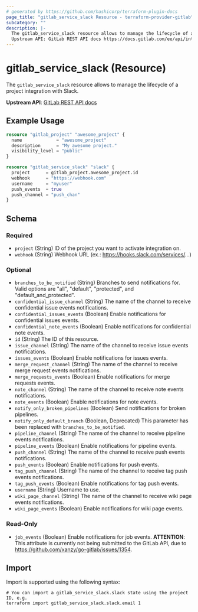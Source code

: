 ```yaml
---
# generated by https://github.com/hashicorp/terraform-plugin-docs
page_title: "gitlab_service_slack Resource - terraform-provider-gitlab"
subcategory: ""
description: |-
  The gitlab_service_slack resource allows to manage the lifecycle of a project integration with Slack.
  Upstream API: GitLab REST API docs https://docs.gitlab.com/ee/api/integrations.html#slack-notifications
---
```


# gitlab_service_slack (Resource)

The `gitlab_service_slack` resource allows to manage the lifecycle of a project integration with Slack.

**Upstream API**: [GitLab REST API docs](https://docs.gitlab.com/ee/api/integrations.html#slack-notifications)

## Example Usage

```terraform
resource "gitlab_project" "awesome_project" {
  name             = "awesome_project"
  description      = "My awesome project."
  visibility_level = "public"
}

resource "gitlab_service_slack" "slack" {
  project      = gitlab_project.awesome_project.id
  webhook      = "https://webhook.com"
  username     = "myuser"
  push_events  = true
  push_channel = "push_chan"
}
```

<!-- schema generated by tfplugindocs -->
## Schema

### Required

- `project` (String) ID of the project you want to activate integration on.
- `webhook` (String) Webhook URL (ex.: https://hooks.slack.com/services/...)

### Optional

- `branches_to_be_notified` (String) Branches to send notifications for. Valid options are "all", "default", "protected", and "default_and_protected".
- `confidential_issue_channel` (String) The name of the channel to receive confidential issue events notifications.
- `confidential_issues_events` (Boolean) Enable notifications for confidential issues events.
- `confidential_note_events` (Boolean) Enable notifications for confidential note events.
- `id` (String) The ID of this resource.
- `issue_channel` (String) The name of the channel to receive issue events notifications.
- `issues_events` (Boolean) Enable notifications for issues events.
- `merge_request_channel` (String) The name of the channel to receive merge request events notifications.
- `merge_requests_events` (Boolean) Enable notifications for merge requests events.
- `note_channel` (String) The name of the channel to receive note events notifications.
- `note_events` (Boolean) Enable notifications for note events.
- `notify_only_broken_pipelines` (Boolean) Send notifications for broken pipelines.
- `notify_only_default_branch` (Boolean, Deprecated) This parameter has been replaced with `branches_to_be_notified`.
- `pipeline_channel` (String) The name of the channel to receive pipeline events notifications.
- `pipeline_events` (Boolean) Enable notifications for pipeline events.
- `push_channel` (String) The name of the channel to receive push events notifications.
- `push_events` (Boolean) Enable notifications for push events.
- `tag_push_channel` (String) The name of the channel to receive tag push events notifications.
- `tag_push_events` (Boolean) Enable notifications for tag push events.
- `username` (String) Username to use.
- `wiki_page_channel` (String) The name of the channel to receive wiki page events notifications.
- `wiki_page_events` (Boolean) Enable notifications for wiki page events.

### Read-Only

- `job_events` (Boolean) Enable notifications for job events. **ATTENTION**: This attribute is currently not being submitted to the GitLab API, due to https://github.com/xanzy/go-gitlab/issues/1354.

## Import

Import is supported using the following syntax:

```shell
# You can import a gitlab_service_slack.slack state using the project ID, e.g.
terraform import gitlab_service_slack.slack.email 1
```
